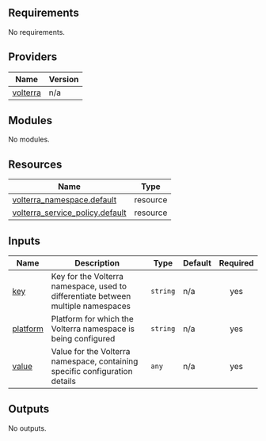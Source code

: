 <!-- BEGIN_TF_DOCS -->
## Requirements

No requirements.

## Providers

| Name | Version |
|------|---------|
| <a name="provider_volterra"></a> [volterra](#provider\_volterra) | n/a |

## Modules

No modules.

## Resources

| Name | Type |
|------|------|
| [volterra_namespace.default](https://registry.terraform.io/providers/volterraedge/volterra/latest/docs/resources/namespace) | resource |
| [volterra_service_policy.default](https://registry.terraform.io/providers/volterraedge/volterra/latest/docs/resources/service_policy) | resource |

## Inputs

| Name | Description | Type | Default | Required |
|------|-------------|------|---------|:--------:|
| <a name="input_key"></a> [key](#input\_key) | Key for the Volterra namespace, used to differentiate between multiple namespaces | `string` | n/a | yes |
| <a name="input_platform"></a> [platform](#input\_platform) | Platform for which the Volterra namespace is being configured | `string` | n/a | yes |
| <a name="input_value"></a> [value](#input\_value) | Value for the Volterra namespace, containing specific configuration details | `any` | n/a | yes |

## Outputs

No outputs.
<!-- END_TF_DOCS -->